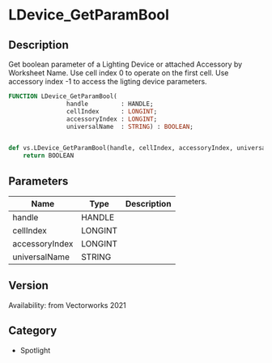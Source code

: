 # LDevice_GetParamBool

## Description
Get boolean parameter of a Lighting Device or attached Accessory by Worksheet Name. Use cell index 0 to operate on the first cell. Use accessory index -1 to access the ligting device parameters.

```pascal
FUNCTION LDevice_GetParamBool(
				handle         : HANDLE;
				cellIndex      : LONGINT;
				accessoryIndex : LONGINT;
				universalName  : STRING) : BOOLEAN;
```

```python

def vs.LDevice_GetParamBool(handle, cellIndex, accessoryIndex, universalName):
    return BOOLEAN
```

## Parameters
|Name|Type|Description|
|---|---|---|
|handle|HANDLE||
|cellIndex|LONGINT||
|accessoryIndex|LONGINT||
|universalName|STRING||

## Version
Availability: from Vectorworks 2021
## Category
* Spotlight

